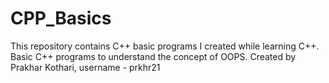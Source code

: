 # CPP_Basics
This repository contains C++ basic programs I created while learning C++.
Basic C++ programs to understand the concept of OOPS.
Created by Prakhar Kothari, username - prkhr21
